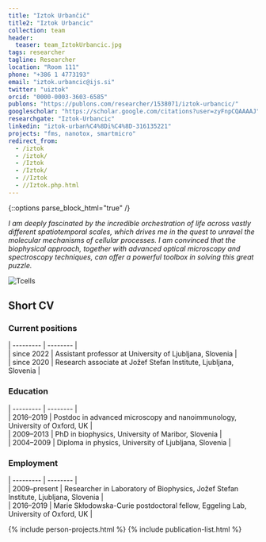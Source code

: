 ```yaml
---
title: "Iztok Urbančič"
title2: "Iztok Urbancic"
collection: team
header:
  teaser: team_IztokUrbancic.jpg
tags: researcher
tagline: Researcher
location: "Room 111"
phone: "+386 1 4773193"
email: "iztok.urbancic@ijs.si"
twitter: "uiztok"
orcid: "0000-0003-3603-6585"
publons: "https://publons.com/researcher/1538071/iztok-urbancic/"
googlescholar: "https://scholar.google.com/citations?user=zyFnpCQAAAAJ"
researchgate: "Iztok-Urbancic"
linkedin: "iztok-urban%C4%8Di%C4%8D-316135221"
projects: "fms, nanotox, smartmicro"
redirect_from: 
  - /iztok
  - /iztok/
  - /Iztok
  - /Iztok/
  - //Iztok
  - //Iztok.php.html
---
```


{::options parse_block_html="true" /}


*I am deeply fascinated by the incredible orchestration of life across vastly different spatiotemporal scales, which drives me in the quest to unravel the molecular mechanisms of cellular processes. I am convinced that the biophysical approach, together with advanced optical microscopy and spectroscopy techniques, can offer a powerful toolbox in solving this great puzzle.*


![Tcells](/images/proj_FMS.jpg)


Short CV
---------

<h3>Current positions</h3>  

| --------- | -------- |  
| since 2022 | Assistant professor at University of Ljubljana, Slovenia |  
| since 2020 | Research associate at Jožef Stefan Institute, Ljubljana, Slovenia |  


<h3>Education</h3>  

| --------- | -------- |  
| 2016–2019 | Postdoc in advanced microscopy and nanoimmunology, University of Oxford, UK |  
| 2009–2013 | PhD in biophysics, University of Maribor, Slovenia |  
| 2004–2009 | Diploma in physics, University of Ljubljana, Slovenia |  

<h3>Employment</h3>  

| --------- | -------- |  
| 2009–present  | Researcher in Laboratory of Biophysics, Jožef Stefan Institute, Ljubljana, Slovenia |  
| 2016–2019 | Marie Skłodowska-Curie postdoctoral fellow, Eggeling Lab, University of Oxford, UK |  



{% include person-projects.html %}
{% include publication-list.html %}

